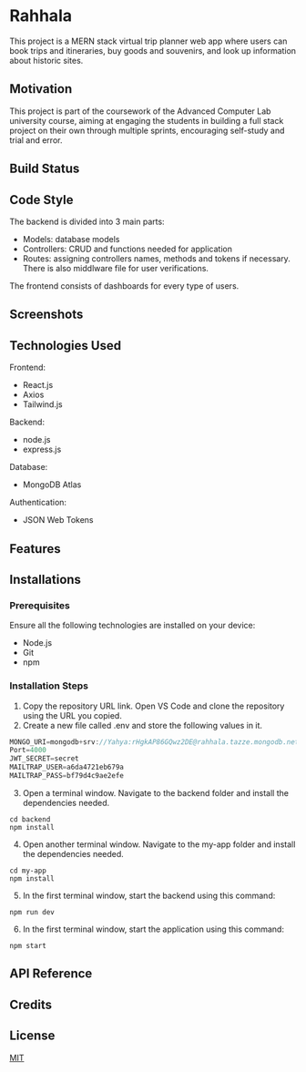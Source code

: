
# Rahhala

This project is a MERN stack virtual trip planner web app where users can book trips and itineraries, buy goods and souvenirs, and look up information about historic sites.

## Motivation

This project is part of the coursework of the Advanced Computer Lab university course, aiming at engaging the students in building a full stack project on their own through multiple sprints, encouraging self-study and trial and error. 

## Build Status
## Code Style

The backend is divided into 3 main parts:
- Models: database models
- Controllers: CRUD and functions needed for application
- Routes: assigning controllers names, methods and tokens if necessary.
There is also middlware file for user verifications.

The frontend consists of dashboards for every type of users.

## Screenshots
## Technologies Used

Frontend:
- React.js
- Axios
- Tailwind.js

Backend:
- node.js
- express.js

Database:
- MongoDB Atlas

Authentication:
- JSON Web Tokens

## Features

## Installations

### Prerequisites
Ensure all the following technologies are installed on your device:
- Node.js
- Git
- npm

### Installation Steps
1. Copy the repository URL link. Open VS Code and clone the repository using the URL you copied.
2. Create a new file called .env and store the following values in it.
```javascript
MONGO_URI=mongodb+srv://Yahya:rHgkAP86GQwz2DE@rahhala.tazze.mongodb.net/rahhala?retryWrites=true&w=majority&appName=Rahhala
Port=4000
JWT_SECRET=secret
MAILTRAP_USER=a6da4721eb679a
MAILTRAP_PASS=bf79d4c9ae2efe
```  
3. Open a terminal window. Navigate to the backend folder and install the dependencies needed.
```shell-script
cd backend
npm install
```

4. Open another terminal window. Navigate to the my-app folder and install the dependencies needed.
```shell-script
cd my-app
npm install
```

5. In the first terminal window, start the backend using this command:
 ```shell-script
npm run dev
```  
6. In the first terminal window, start the application using this command:
 ```shell-script
npm start
```  
## API Reference
## Credits
## License

[MIT](https://choosealicense.com/licenses/mit/)

